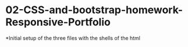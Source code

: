 # 02-CSS-and-bootstrap-homework-Responsive-Portfolio
*Initial setup of the three files with the shells of the html
